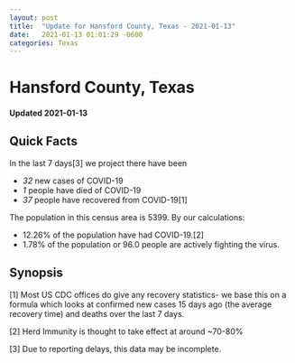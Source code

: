 ```yaml
---
layout: post
title:  "Update for Hansford County, Texas - 2021-01-13"
date:   2021-01-13 01:01:29 -0600
categories: Texas
---
```


# Hansford County, Texas
#### Updated 2021-01-13

## Quick Facts

In the last 7 days[3] we project there have been
- *32* new cases of COVID-19
- *1* people have died of COVID-19
- *37* people have recovered from COVID-19[1]

The population in this census area is 5399. By our calculations:
- 12.26% of the population have had COVID-19.[2]
- 1.78% of the population or 96.0 people are actively fighting the virus.

## Synopsis




[1] Most US CDC offices do give any recovery statistics- we base this on a formula which looks at confirmed new cases
15 days ago (the average recovery time) and deaths over the last 7 days.

[2] Herd Immunity is thought to take effect at around ~70-80%

[3] Due to reporting delays, this data may be incomplete.
 
    